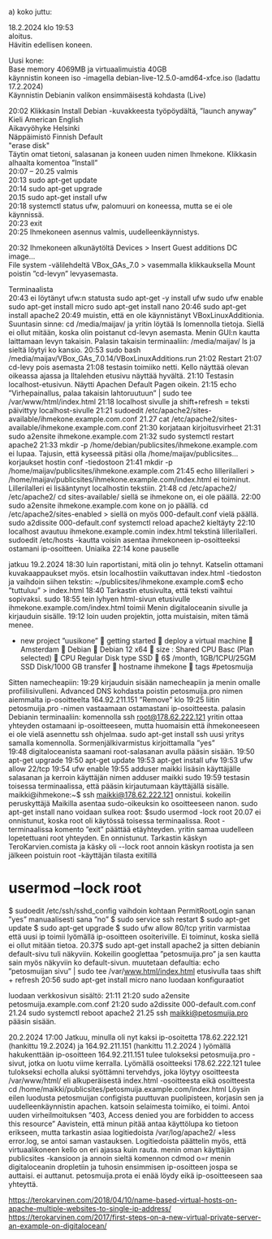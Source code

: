 a) 
koko juttu: 

  18.2.2024 klo 19:53  
  aloitus.  
  Hävitin edellisen koneen.   

  Uusi kone:  
  Base memory 4069MB ja virtuaalimuistia 40GB   
  käynnistin koneen iso -imagella debian-live-12.5.0-amd64-xfce.iso (ladattu 17.2.2024)  
  Käynnistin Debianin valikon ensimmäisestä kohdasta (Live)  
  
  20:02 Klikkasin Install Debian -kuvakkeesta työpöydältä, ”launch anyway”    
  Kieli American English  
  Aikavyöhyke Helsinki  
  Näppäimistö Finnish Default  
  "erase disk"  
  Täytin omat tietoni, salasanan ja koneen uuden nimen Ihmekone. Klikkasin alhaalta komentoa ”Install”  
  20:07 – 20.25 valmis  
  20:13 sudo apt-get update  
  20:14 sudo apt-get upgrade  
  20.15 sudo apt-get install ufw  
  20:18 systemctl status ufw, palomuuri on koneessa, mutta se ei ole käynnissä.  
  20:23 exit  
  20:25 Ihmekoneen asennus valmis, uudelleenkäynnistys.  
  
  20:32 Ihmekoneen alkunäytöltä  Devices > Insert Guest additions DC image…   
  File system -välilehdeltä VBox_GAs_7.0 > vasemmalla klikkauksella Mount    
  poistin ”cd-levyn” levyasemasta.   

  Terminaalista   
20:43 ei löytänyt ufw:n statusta
sudo apt-get -y install ufw
sudo ufw enable
sudo apt-get install micro
sudo apt-get install nano
20:46 sudo apt-get install apache2
20:49 muistin, että en ole käynnistänyt VBoxLinuxAdditionia. Suuntasin sinne: cd /media/maijav/ ja yritin löytää ls lomennolla tietoja. Siellä ei ollut mitään, koska olin poistanut cd-levyn asemasta. Menin GUI:n kautta laittamaan levyn takaisin. Palasin takaisin terminaaliin: 
/media/maijav/ ls ja sieltä löytyi ko kansio. 
20:53 sudo bash /media/maijav/VBox_GAs_7.0.14/VBoxLinuxAdditions.run
21:02 Restart 
21:07 cd-levy pois asemasta
21:08 testasin toimiiko netti. Kello näyttää olevan oikeassa ajassa ja Iltalehden etusivu näyttää hyvältä. 
21:10 Testasin localhost-etusivun. Näytti Apachen Default Pagen oikein. 
21:15 echo ”Virhepainallus, palaa takaisin lahtoruutuun” | sudo tee /var/www/html/index.html
21:18 localhost sivulle ja shift+refresh = teksti päivittyy localhost-sivulle
21:21 sudoedit /etc/apache2/sites-available/ihmekone.example.com.conf
21.27 cat /etc/apache2/sites-available/ihmekone.example.com.conf
21:30 korjataan kirjoitusvirheet
21:31 sudo a2ensite ihmekone.example.com
21:32 sudo systemctl restart apache2
21:33 mkdir -p /home/debian/publicsites/ihmekone.example.com
ei lupaa. Tajusin, että kyseessä pitäsi olla /home/maijav/publicsites… korjaukset hostin conf -tiedostoon
21:41 mkdir -p /home/maijav/publicsites/ihmekone.example.com
21:45 echo lillerilalleri > /home/maijav/publicsites/ihmekone.example.com/index.html ei toiminut. Lillerilalleri ei lisääntynyt localhostin tekstiin. 
21:48 cd /etc/apache2/
/etc/apache2/ cd sites-available/
siellä se ihmekone on, ei ole päällä. 
22:00 sudo a2ensite ihmekone.example.com
kone on jo päällä. 
cd /etc/apache2/sites-enabled > siellä on myös 000-default.conf vielä päällä. 
sudo a2dissite 000-default.conf 
systemctl reload apache2
kieltäyty
22:10 localhost avautuu ihmekone.example.comin index.html tekstinä lillerilalleri. 
sudoedit /etc/hosts -kautta voisin asentaa ihmekoneen ip-osoitteeksi ostamani ip-osoitteen. 
Uniaika 22:14 kone pauselle

jatkuu 19.2.2024 18:30 luin raportistani, mitä olin jo tehnyt. Katselin ottamani kuvakaappaukset myös. 
etsin localhostiin vaikuttavan index.html -tiedoston ja vaihdoin siihen tekstin: 
~/publicsites/ihmekone.example.com$ echo ”tuttuluu” > index.html
18:40 Tarkastin etusivulta, että teksti vaihtui sopivaksi. 
sudo
18:55 tein lyhyen html-sivun etusivulle ihmekone.example.com/index.html
 toimii
Menin digitaloceanin sivulle ja kirjauduin sisälle. 
19:12 loin uuden projektin, jotta muistaisin, miten tämä menee. 
 + new project ”uusikone”
	getting started
	deploy a virtual machine
	Amsterdam
	Debian
	Debian 12 x64
	size : Shared CPU Basc (Plan selected)
	CPU Regular Disk type SSD
	6$ /month, 1GB/1CPU/25GM SSD Disk/1000 GB transfer
	hostname ihmekone
	tags #petosmuija

Sitten namecheapiin: 
19:29 kirjauduin sisään namecheapiin ja menin omalle profiilisivulleni. 
Advanced DNS kohdasta poistin petosmuija.pro nimen aiemmalta ip-osoitteelta 164.92.211.151
”Remove”
klo 19:25 liitin petosmuija.pro -nimen vastaamaan ostamastani ip-osoitteesta. 
palasin Debianin terminaaliin: 
komennolla ssh root@178.62.222.121 yritin ottaa yhteyden ostamaani ip-osoitteeseen, mutta huomaisin että ihmekoneeseen ei ole vielä asennettu ssh ohjelmaa. 
sudo apt-get install ssh
uusi yritys samalla komennolla. Sormenjälkivarmistus kirjoittamalla ”yes”  
19:48 digitaloceanista saamani root-salasanan avulla pääsin sisään.
19:50 apt-get upgrade
19:50 apt-get update
19:53 apt-get install ufw
19:53 ufw allow 22/tcp
19:54 ufw enable
19:55 adduser maikki
lisäsin käyttäjälle salasanan ja kerroin käyttäjän nimen 
adduser maikki sudo
19:59 testasin toisessa terminaalissa, että pääsin kirjautumaan käyttäjällä sisälle. 
maikki@ihmekone:~$ ssh maikki@178.62.222.121
onnistui. 
kokeilin peruskyttäjä Maikilla asentaa sudo-oikeuksin ko osoitteeseen nanon. 
sudo apt-get install nano
voidaan sulkea root:
$sudo usermod -lock root
20.07 ei onnistunut, koska root oli käytössä toisessa terminaalissa. Root -terminaalissa komento ”exit” päättää etäyhteyden. yritin samaa uudelleen lopetettuani root yhteyden. En onnistunut. 
Tarkastin käskyn TeroKarvien.comista  ja käsky oli 
--lock root
annoin käskyn rootista ja sen jälkeen poistuin root -käyttäjän tilasta exitillä 
# usermod –lock root
$ sudoedit /etc/ssh/sshd_config
vaihdoin kohtaan PermitRootLogin sanan ”yes” manuaalisesti sana ”no”
$ sudo service ssh restart
$ sudo apt-get update
$ sudo apt-get upgrade
$ sudo ufw allow 80/tcp
yritin varmistaa että uusi ip toimii lyömällä ip-osoitteen osoiteriville. Ei toiminut, koska siellä ei ollut mitään tietoa. 
20.37$ sudo apt-get install apache2
ja sitten debianin default-sivu tuli näkyviin. Kokeilin googlettaa ”petosmuija.pro” ja sen kautta sain myös näkyviin ko default-sivun. 
muutetaan defaultia: echo ”petosmuijan sivu” | sudo tee /var/www.html/index.html
etusivulla taas shift + refresh
 20:56 sudo apt-get install micro nano
luodaan konfiguraatiot 

luodaan verkkosivun sisältö: 
21:11 
21:20 sudo a2ensite petosmuija.example.com.conf
21:20 sudo a2dissite 000-default.com.conf
21.24 sudo systemctl reboot apache2
21.25 ssh maikki@petosmuija.pro	
pääsin sisään. 

20.2.2024 
17:00 Jatkuu, minulla oli nyt kaksi ip-osoitetta 178.62.222.121 (hankittu 19.2.2024) ja 164.92.211.151 (hankittu 11.2.2024 ) lyömällä hakukenttään ip-osoitteen 164.92.211.151 tulee tulokseksi petosmuija.pro -sivut, jotka on luotu viime kerralla. 
Lyömällä osoitteeksi 178.62.222.121 tulee tulokseksi echolla aluksi syöttämni tervehdys, joka löytyy osoitteesta /var/www/html/ eli alkuperäisestä index.html -osoitteesta eikä osoitteesta 
cd /home/maikki/publicsites/petosmuija.example.com/index.html
Löysin eilen luodusta petosmuijan configista puuttuvan puolipisteen, korjasin sen  ja uudelleenkäynnistin apachen. katsoin selaimesta toimiiko, ei toimi. Antoi uuden virheilmoituksen ”403, Access denied you are forbidden to access this resource” 
Aavistein, että minun pitää antaa käyttölupa ko tietoon erikseen, mutta tarkastin asiaa 
logitiedoista /var/log/apache2/  +less error.log, se antoi saman vastauksen. 
Logitiedoista päättelin myös, että virtuaalikoneen kello on eri ajassa kuin rauta. 
menin oman käyttäjän publicsites -kansioon ja annoin sieltä komennon cdmod o=r
menin digitaloceanin dropletiin ja tuhosin ensimmisen ip-osoitteen jospa se auttaisi. 
ei auttanut. 
petosmuija.prota ei enää löydy eikä ip-osoitteeseen saa yhteyttä. 	



https://terokarvinen.com/2018/04/10/name-based-virtual-hosts-on-apache-multiple-websites-to-single-ip-address/
https://terokarvinen.com/2017/first-steps-on-a-new-virtual-private-server-an-example-on-digitalocean/


